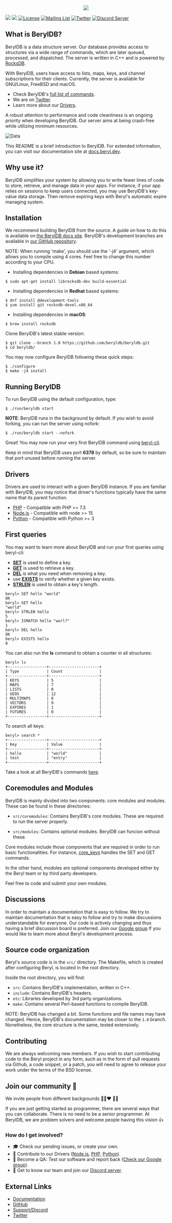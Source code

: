 <p align="center">
  <img src="https://static.beryl.dev/smaller.png">
</p>

<a target="_blank" href="https://github.com/beryldb/beryldb/actions"><img src="https://github.com/beryldb/beryldb/workflows/Linux%20build/badge.svg"></a>
<a target="_blank" href="https://github.com/beryldb/beryldb/actions"><img src="https://github.com/beryldb/beryldb/workflows/macOS%20Build/badge.svg"></a>
[![License](https://img.shields.io/badge/License-BSD%203--Clause-blue.svg)](https://opensource.org/licenses/BSD-3-Clause)
[![Mailing List](https://img.shields.io/badge/email-google%20groups-4285F4 "beryldb@googlegroups.com")](https://groups.google.com/g/beryldb)
[![Twitter](https://img.shields.io/twitter/follow/beryldb?color=%23179CF0&logo=twitter&style=flat-square "@beryldb on Twitter")](https://twitter.com/beryldb)
[![Discord Server](https://badgen.net/badge/icon/discord?icon=discord&label)](https://discord.gg/23f6w9sgAd)
<br>

## What is BerylDB?

BerylDB is a data structure server. Our database provides access to structures via a 
wide range of commands, which are later queued, processed, and dispatched. 
The server is written in C++ and is powered by [RocksDB](https://github.com/facebook/rocksdb).

With BerylDB, users have access to lists, maps, keys, and channel
subscriptions for their clients. 
Currently, the server is available for GNU/Linux, FreeBSD and macOS.

* Check BerylDB's [full list of commands](https://docs.beryl.dev/commands/).
* We are on [Twitter](https://twitter.com/beryldb).
* Learn more about our [Drivers](https://docs.beryl.dev/drivers/).

A robust attention to performance and code cleanliness is an ongoing
priority when developing BerylDB. Our server aims at being crash-free while utilizing
minimum resources.

![Data](https://static.beryl.dev/model.png)

This README is a brief introduction to BerylDB. For extended information, you
can visit our documentation site at [docs.beryl.dev](https://docs.beryl.dev/).

## Why use it?

BerylDB simplifies your system by allowing you to write fewer lines of code to store, retrieve, and manage data in your apps. 
For instance, if your app relies on sessions to keep users connected,
you may use BerylDB's key-value data storage. Then remove expiring keys with Beryl's automatic expire managing system.

## Installation

We recommend building BerylDB from the source. A guide on how to do this is available on [the BerylDB docs site](https://docs.beryl.dev/getstarted/).
BerylDB's development branches are available in [our GitHub repository](https://github.com/beryldb/beryldb).

NOTE: When running 'make', you should use the '-j4' argument, which allows you to compile 
using 4 cores. Feel free to change this number according to your CPU.

* Installing dependencies in **Debian** based systems:

```
$ sudo apt-get install librocksdb-dev build-essential
```

* Installing dependencies in **Redhat** based systems:

```
$ dnf install @development-tools
$ yum install git rocksdb-devel.x86_64
```

* Installing dependencies in **macOS**:

```
$ brew install rocksdb 
```

Clone BerylDB's latest stable version:

```
$ git clone --branch 1.0 https://github.com/beryldb/beryldb.git 
$ cd beryldb/
```

You may now configure BerylDB following these quick steps: 

```
$ ./configure
$ make -j4 install
```

## Running BerylDB

To run BerylDB using the default configuration, type:

```
$ ./run/beryldb start
```

**NOTE**: BerylDB runs in the background by default. If you wish to avoid
forking, you can run the server using nofork:

```
$ ./run/beryldb start --nofork
```

Great! You may now run your very first BerylDB command using
[beryl-cli](https://github.com/beryldb/beryldb-cli).

Keep in mind that BerylDB uses port **6378** by default, so be sure to
maintain that port unused before running the server.

## Drivers

Drivers are used to interact with a given BerylDB instance. 
If you are familiar with BerylDB, you may notice that driver's functions
typically have the same name that its parent function.

* [PHP](https://github.com/beryldb/php-beryl) - Compatible with PHP >= 7.3
* [Node.js](https://github.com/beryldb/node-beryl)  - Compatible with node >= 15
* [Python](https://github.com/beryldb/python-beryl) - Compatible with Python >= 3

## First queries

You may want to learn more about BerylDB and run your first queries using
beryl-cli:

* **[SET](https://docs.beryl.dev/commands/set.html)** is used to define a key. 
* **[GET](https://docs.beryl.dev/commands/get.html)** is used to retrieve a key.
* **[DEL](https://docs.beryl.dev/commands/del.html)** is what you need when removing a key.
* use **[EXISTS](https://docs.beryl.dev/commands/exists.html)** to verify whether a given key exists.
* **[STRLEN](https://docs.beryl.dev/commands/strlen.html)** is used to obtain a key's length.

```
beryl> SET hello "world"
OK
beryl> GET hello
"world"
beryl> STRLEN hello
5
beryl> ISMATCH hello "worl?"
1
beryl> DEL hello
OK
beryl> EXISTS hello
0
```

You can also run the **ls** command to obtain a counter in all structures:

```
beryl> ls
+-----------------+----------------------+
| Type            | Count                |
+-----------------+----------------------+
| KEYS            | 5                    |
| MAPS            | 7                    |
| LISTS           | 0                    |
| GEOS            | 12                   |
| MULTIMAPS       | 0                    |
| VECTORS         | 9                    |
| EXPIRES         | 1                    |
| FUTURES         | 0                    |
+-----------------+----------------------+
```

To search all keys:

```
beryl> search *
+-----------------+----------------------+
| Key             | Value                |
+-----------------+----------------------+
| hello           | "world"              |
| test            | "entry"              |
+-----------------+----------------------+
```

Take a look at all BerylDB's commands [here](https://docs.beryl.dev/commands/).

## Coremodules and Modules

BerylDB is mainly divided into two components: core modules and modules. These
can be found in these directories:

* `src/coremodules`: Contains BerylDB's core modules. These are required to
  		     run the server properly.

* `src/modules`: Contains optional modules. BerylDB can funcion without these.

Core modules include those components that are required in order to run basic
functionalities. For instance, [core_keys](https://github.com/beryldb/beryldb/tree/unstable/src/coremods/core_keys)
handles the SET and GET commands.

In the other hand, modules are optional components developed either by the Beryl team
or by third party developers. 

Feel free to code and submit your own modules.

## Discussions

In order to maintain a documentation that is easy to follow. We try to maintain documentation that is easy to
follow and try to make discussions understandable for everyone. Our code is actively changing and thus
having a brief discussion board is preferred. Join our [Google group](https://groups.google.com/g/beryldb) 
If you would like to learn more about Beryl's development process.

## Source code organization

Beryl's source code is in the `src/` directory. The Makefile, which is
created after configuring Beryl, is located in the root directory.

Inside the root directory, you will find:

* `src`: Contains BerylDB's implementation, written in C++.
* `include`: Contains BerylDB's headers.
* `etc`: Libraries developed by 3rd party organizations.
* `make`: Contains several Perl-based functions to compile BerylDB.

NOTE: BerylDB has changed a bit. Some functions and file names may have
changed. Hence, BerylDB's documentation may be closer to the ``1.0`` branch.
Nonetheless, the core structure is the same, tested extensively.

## Contributing

We are always welcoming new members. If you wish to start contributing code to the 
Beryl project in any form, such as in the form of pull requests via Github, 
a code snippet, or a patch, you will need to agree to release your work under the terms of the
BSD license.

## Join our community 👋

We invite people from different backgrounds 🌈👨❤️ :raising_hand::older_man:  

If you are just getting started as programmer, there are several ways that you can
collaborate. There is no need to be a senior programmer. At BerylDB, we
are problem solvers and welcome people having this vision 👍

### How do I get involved?
 
 - 🎓 Check our pending issues, or create your own.
 - 🌵 Contribute to our Drivers ([Node.js](https://github.com/beryldb/node-beryl), [PHP](https://github.com/beryldb/php-beryl), [Python](https://github.com/beryldb/python-beryl)).
 - 🙋 Become a QA: Test our software and report back ([Check our Google group](https://groups.google.com/g/beryldb)).
 - 💬 Get to know our team and join our [Discord server](https://discord.gg/23f6w9sgAd).

## External Links

* [Documentation](https://docs.beryl.dev)
* [GitHub](https://github.com/beryldb/beryldb)
* [Support/Discord](https://discord.gg/23f6w9sgAd)
* [Twitter](https://twitter.com/beryldb)


